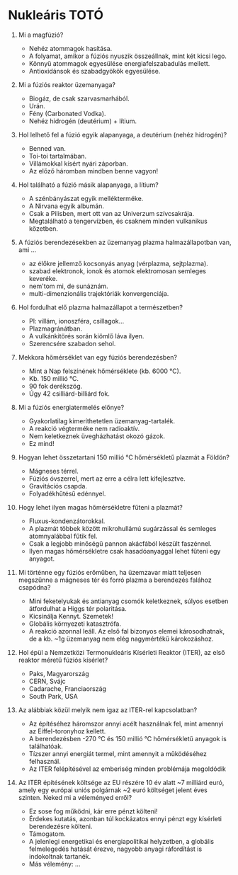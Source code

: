 Nukleáris TOTÓ
==============

1.  Mi a magfúzió?
    * Nehéz atommagok hasítása.
    * A folyamat, amikor a fúziós nyuszik összeállnak, mint két kicsi lego.
    * Könnyű atommagok egyesülése energiafelszabadulás mellett.
    * Antioxidánsok és szabadgyökök egyesülése.

2.  Mi a fúziós reaktor üzemanyaga?
    * Biogáz, de csak szarvasmarhából.
    * Urán.
    * Fény (Carbonated Vodka).
    * Nehéz hidrogén (deutérium) + lítium.

3.  Hol lelhető fel a fúzió egyik alapanyaga, a deutérium (nehéz hidrogén)?
    * Benned van.
    * Toi-toi tartalmában.
    * Villámokkal kísért nyári záporban.
    * Az előző háromban mindben benne vagyon!

4.  Hol található a fúzió másik alapanyaga, a lítium?
    * A szénbányászat egyik mellékterméke.
    * A Nirvana egyik albumán.
    * Csak a Pilisben, mert ott van az Univerzum szívcsakrája.
    * Megtalálható a tengervízben, és csaknem minden vulkanikus kőzetben.

5.  A fúziós berendezésekben az üzemanyag plazma halmazállapotban van, ami ...
    * az élőkre jellemző kocsonyás anyag (vérplazma, sejtplazma).
    * szabad elektronok, ionok és atomok elektromosan semleges keveréke.
    * nem'tom mi, de sunáznám.
    * multi-dimenzionális trajektóriák konvergenciája.

6.  Hol fordulhat elő plazma halmazállapot a természetben?
    * Pl: villám, ionoszféra, csillagok…
    * Plazmagránátban.
    * A vulkánkitörés során kiömlő láva ilyen.
    * Szerencsére szabadon sehol.

7.  Mekkora hőmérséklet van egy fúziós berendezésben?
    * Mint a Nap felszínének hőmérséklete (kb. 6000 °C).
    * Kb. 150 millió °C.
    * 90 fok derékszög.
    * Úgy 42 csilliárd-billiárd fok.

8.  Mi a fúziós energiatermelés előnye?
    * Gyakorlatilag kimeríthetetlen üzemanyag-tartalék.
    * A reakció végterméke nem radioaktív.
    * Nem keletkeznek üvegházhatást okozó gázok.
    * Ez mind!

9.  Hogyan lehet összetartani 150 millió °C hőmérsékletű plazmát a Földön?
    * Mágneses térrel.
    * Fúziós óvszerrel, mert az erre a célra lett kifejlesztve.
    * Gravitációs csapda.
    * Folyadékhűtésű edénnyel.

10. Hogy lehet ilyen magas hőmérsékletre fűteni a plazmát?
    * Fluxus-kondenzátorokkal.
    * A plazmát többek között mikrohullámú sugárzással és semleges atomnyalábbal
      fűtik fel.
    * Csak a legjobb minőségű pannon akácfából készült faszénnel.
    * Ilyen magas hőmérsékletre csak hasadóanyaggal lehet fűteni egy anyagot.

11. Mi történne egy fúziós erőműben, ha üzemzavar miatt teljesen megszűnne a
    mágneses tér és forró plazma a berendezés falához csapódna?
    * Mini feketelyukak és antianyag csomók keletkeznek, súlyos esetben
      átfordulhat a Higgs tér polaritása.
    * Kicsinálja Kennyt. Szemetek!
    * Globális környezeti katasztrófa.
    * A reakció azonnal leáll. Az első fal bizonyos elemei károsodhatnak, de a
      kb. ~1g üzemanyag nem elég nagymértékű károkozáshoz.

12. Hol épül a Nemzetközi Termonukleáris Kísérleti Reaktor (ITER), az első
    reaktor méretű fúziós kísérlet?
    * Paks, Magyarország
    * CERN, Svájc
    * Cadarache, Franciaország
    * South Park, USA

13. Az alábbiak közül melyik nem igaz az ITER-rel kapcsolatban?
    * Az építéséhez háromszor annyi acélt használnak fel, mint amennyi az
      Eiffel-toronyhoz kellett.
    * A berendezésben -270 °C és 150 millió °C hőmérsékletű anyagok is
      találhatóak.
    * Tízszer annyi energiát termel, mint amennyit a működéséhez felhasznál.
    * Az ITER felépítésével az emberiség minden problémája megoldódik

14. Az ITER építésének költsége az EU részére 10 év alatt ~7 milliárd euró,
    amely egy európai uniós polgárnak ~2 euró költséget jelent éves szinten.
    Neked mi a véleményed erről?
    * Ez sose fog működni, kár erre pénzt költeni!
    * Érdekes kutatás, azonban túl kockázatos ennyi pénzt egy kísérleti
      berendezésre költeni.
    * Támogatom.
    * A jelenlegi energetikai és energiapolitikai helyzetben, a globális
      felmelegedés hatását érezve, nagyobb anyagi ráfordítást is indokoltnak
      tartanék.
    * Más vélemény: ...


